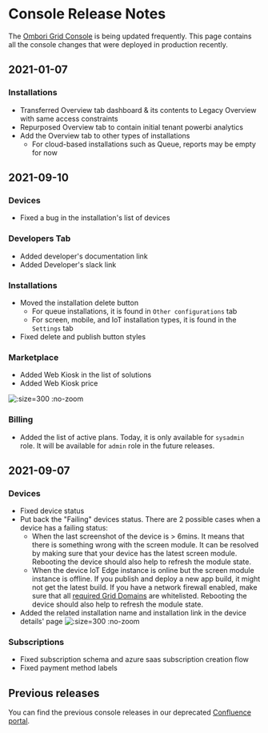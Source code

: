 # Console Release Notes
The [Ombori Grid Console](https://console.omborigrid.com) is being updated frequently. This page contains all the console changes that were deployed in production recently.

## 2021-01-07
### Installations
- Transferred Overview tab dashboard & its contents to Legacy Overview with same access constraints
- Repurposed Overview tab to contain initial tenant powerbi analytics
- Add the Overview tab to other types of installations
  - For cloud-based installations such as Queue, reports may be empty for now

## 2021-09-10

### Devices
- Fixed a bug in the installation's list of devices

### Developers Tab
- Added developer's documentation link
- Added Developer's slack link

### Installations
- Moved the installation delete button
  - For queue installations, it is found in `Other configurations` tab
  - For screen, mobile, and IoT installation types, it is found in the `Settings` tab
- Fixed delete and publish button styles

### Marketplace
- Added Web Kiosk in the list of solutions
- Added Web Kiosk price

![](/assets/20210910-webkiosk.png ":size=300 :no-zoom")

### Billing
- Added the list of active plans. Today, it is only available for `sysadmin` role. It will be available for `admin` role in the future releases.


## 2021-09-07

### Devices
- Fixed device status
- Put back the "Failing" devices status. There are 2 possible cases when a device has a failing status:
  - When the last screenshot of the device is > 6mins. It means that there is something wrong with the screen module. It can be resolved by making sure that your device has the latest screen module. Rebooting the device should also help to refresh the module state.
  - When the device IoT Edge instance is online but the screen module instance is offline. If you publish and deploy a new app build, it might not get the latest build. If you have a network firewall enabled, make sure that all [required Grid Domains](/general/network-requirements) are whitelisted. Rebooting the device should also help to refresh the module state.
- Added the related installation name and installation link in the device details' page
![](/assets/20210907-related.png ":size=300 :no-zoom")

### Subscriptions
- Fixed subscription schema and azure saas subscription creation flow
- Fixed payment method labels

## Previous releases
You can find the previous console releases in our deprecated [Confluence portal](https://ombori.atlassian.net/wiki/spaces/OAKB/pages/582057985/Grid+Console+Releases).
